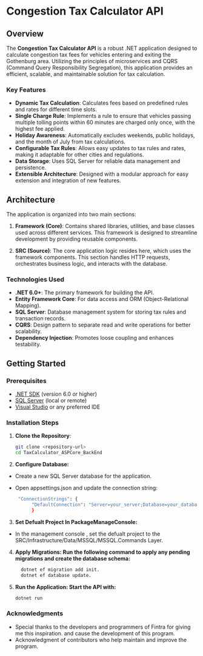 # Congestion Tax Calculator API

## Overview

The **Congestion Tax Calculator API** is a robust .NET application designed to calculate congestion tax fees for vehicles entering and exiting the Gothenburg area. Utilizing the principles of microservices and CQRS (Command Query Responsibility Segregation), this application provides an efficient, scalable, and maintainable solution for tax calculation.

### Key Features

- **Dynamic Tax Calculation**: Calculates fees based on predefined rules and rates for different time slots.
- **Single Charge Rule**: Implements a rule to ensure that vehicles passing multiple tolling points within 60 minutes are charged only once, with the highest fee applied.
- **Holiday Awareness**: Automatically excludes weekends, public holidays, and the month of July from tax calculations.
- **Configurable Tax Rules**: Allows easy updates to tax rules and rates, making it adaptable for other cities and regulations.
- **Data Storage**: Uses SQL Server for reliable data management and persistence.
- **Extensible Architecture**: Designed with a modular approach for easy extension and integration of new features.

## Architecture

The application is organized into two main sections:

1. **Framework (Core)**: Contains shared libraries, utilities, and base classes used across different services. This framework is designed to streamline development by providing reusable components.

2. **SRC (Source)**: The core application logic resides here, which uses the framework components. This section handles HTTP requests, orchestrates business logic, and interacts with the database.

### Technologies Used

- **.NET 6.0+**: The primary framework for building the API.
- **Entity Framework Core**: For data access and ORM (Object-Relational Mapping).
- **SQL Server**: Database management system for storing tax rules and transaction records.
- **CQRS**: Design pattern to separate read and write operations for better scalability.
- **Dependency Injection**: Promotes loose coupling and enhances testability.

## Getting Started

### Prerequisites

- [.NET SDK](https://dotnet.microsoft.com/download) (version 6.0 or higher)
- [SQL Server](https://www.microsoft.com/en-us/sql-server/sql-server-downloads) (local or remote)
- [Visual Studio](https://visualstudio.microsoft.com/) or any preferred IDE

### Installation Steps

1. **Clone the Repository**:
   ```bash
   git clone <repository-url>
   cd TaxCalculator_ASPCore_BackEnd

2. **Configure Database:**
- Create a new SQL Server database for the application.
- Open appsettings.json and update the connection string:
  
  ```bash
   "ConnectionStrings": {
        "DefaultConnection": "Server=your_server;Database=your_database;User Id=your_user;Password=your_password;"
        }
  
3. **Set Defualt Project In PackageManageConsole:**
 - In the management console , set the defualt project to the SRC/Infrastructure/Data/MSSQL/MSSQL.Commands Layer.

4. **Apply Migrations: Run the following command to apply any pending migrations and create the database schema:**
   ```bash
     dotnet ef migration add init.
     dotnet ef database update.

 4. **Run the Application: Start the API with:**
    ```bash
    dotnet run

### Acknowledgments
- Special thanks to the developers and programmers of Fintra for giving me this inspiration. and cause the development of this program.
- Acknowledgment of contributors who help maintain and improve the program.
